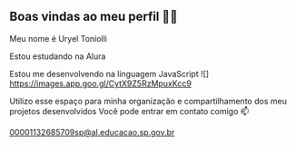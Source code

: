 ## Boas vindas ao meu perfil 💙💙
Meu nome é Uryel Toniolli

Estou estudando na Alura

Estou me desenvolvendo na linguagem JavaScript
![] https://images.app.goo.gl/CytX9Z5RzMpuxKcc9

Utilizo esse espaço para minha organização e compartilhamento dos meu projetos desenvolvidos
Você pode entrar em contato comigo 📫

00001132685709sp@al.educacao.sp.gov.br

<!--
**urydade/urydade** is a ✨ _special_ ✨ repository because its `README.md` (this file) appears on your GitHub profile.

Here are some ideas to get you started:

- 🔭 I’m currently working on ...
- 🌱 I’m currently learning ...
- 👯 I’m looking to collaborate on ...
- 🤔 I’m looking for help with ...
- 💬 Ask me about ...
- 📫 How to reach me: ...
- 😄 Pronouns: ...
- ⚡ Fun fact: ...
-->
